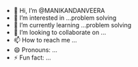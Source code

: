 - 👋 Hi, I’m @MANIKANDANVEERA
- 👀 I’m interested in ...problem solving
- 🌱 I’m currently learning ...problem solving
- 💞️ I’m looking to collaborate on ...
- 📫 How to reach me ...
- 😄 Pronouns: ...
- ⚡ Fun fact: ...

<!---
MANIKANDANVEERA/MANIKANDANVEERA is a ✨ special ✨ repository because its `README.md` (this file) appears on your GitHub profile.
You can click the Preview link to take a look at your changes.
--->
